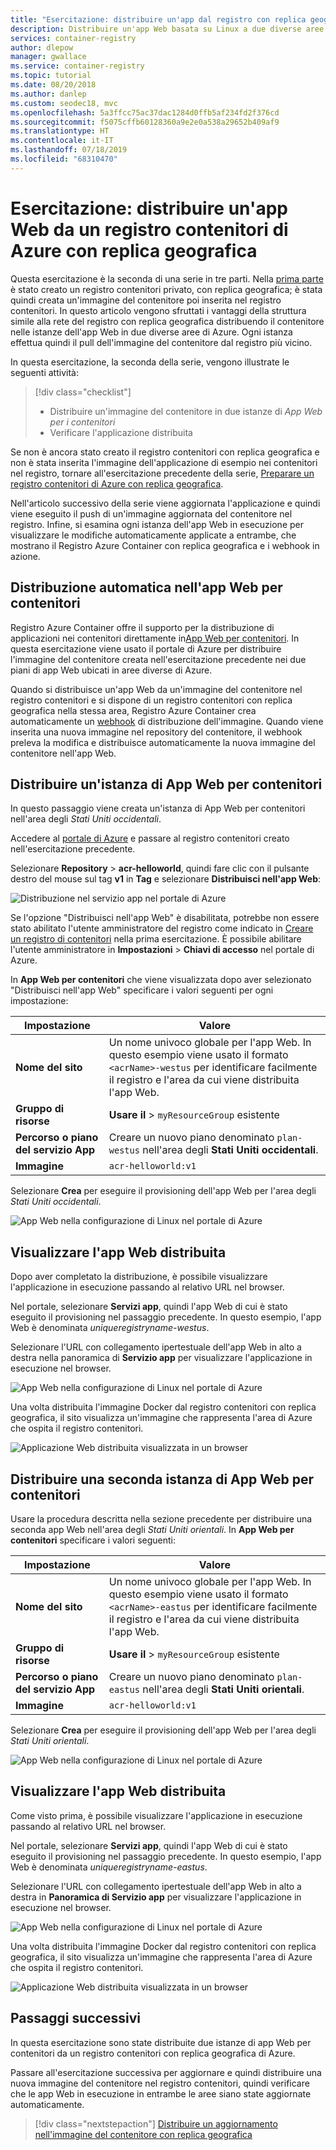 ```yaml
---
title: "Esercitazione: distribuire un'app dal registro con replica geografica di Docker in Azure"
description: Distribuire un'app Web basata su Linux a due diverse aree di Azure usando un'immagine del contenitore da un registro contenitori di Azure con replica geografica. Seconda parte di una serie in tre parti.
services: container-registry
author: dlepow
manager: gwallace
ms.service: container-registry
ms.topic: tutorial
ms.date: 08/20/2018
ms.author: danlep
ms.custom: seodec18, mvc
ms.openlocfilehash: 5a3ffcc75ac37dac1284d0ffb5af234fd2f376cd
ms.sourcegitcommit: f5075cffb60128360a9e2e0a538a29652b409af9
ms.translationtype: HT
ms.contentlocale: it-IT
ms.lasthandoff: 07/18/2019
ms.locfileid: "68310470"
---
```

# <a name="tutorial-deploy-a-web-app-from-a-geo-replicated-azure-container-registry"></a>Esercitazione: distribuire un'app Web da un registro contenitori di Azure con replica geografica

Questa esercitazione è la seconda di una serie in tre parti. Nella [prima parte](container-registry-tutorial-prepare-registry.md) è stato creato un registro contenitori privato, con replica geografica; è stata quindi creata un'immagine del contenitore poi inserita nel registro contenitori. In questo articolo vengono sfruttati i vantaggi della struttura simile alla rete del registro con replica geografica distribuendo il contenitore nelle istanze dell'app Web in due diverse aree di Azure. Ogni istanza effettua quindi il pull dell'immagine del contenitore dal registro più vicino.

In questa esercitazione, la seconda della serie, vengono illustrate le seguenti attività:

> [!div class="checklist"]
> * Distribuire un'immagine del contenitore in due istanze di *App Web per i contenitori*
> * Verificare l'applicazione distribuita

Se non è ancora stato creato il registro contenitori con replica geografica e non è stata inserita l'immagine dell'applicazione di esempio nei contenitori nel registro, tornare all'esercitazione precedente della serie, [Preparare un registro contenitori di Azure con replica geografica](container-registry-tutorial-prepare-registry.md).

Nell'articolo successivo della serie viene aggiornata l'applicazione e quindi viene eseguito il push di un'immagine aggiornata del contenitore nel registro. Infine, si esamina ogni istanza dell'app Web in esecuzione per visualizzare le modifiche automaticamente applicate a entrambe, che mostrano il Registro Azure Container con replica geografica e i webhook in azione.

## <a name="automatic-deployment-to-web-apps-for-containers"></a>Distribuzione automatica nell'app Web per contenitori

Registro Azure Container offre il supporto per la distribuzione di applicazioni nei contenitori direttamente in[App Web per contenitori](../app-service/containers/index.yml). In questa esercitazione viene usato il portale di Azure per distribuire l'immagine del contenitore creata nell'esercitazione precedente nei due piani di app Web ubicati in aree diverse di Azure.

Quando si distribuisce un'app Web da un'immagine del contenitore nel registro contenitori e si dispone di un registro contenitori con replica geografica nella stessa area, Registro Azure Container crea automaticamente un [webhook](container-registry-webhook.md) di distribuzione dell'immagine. Quando viene inserita una nuova immagine nel repository del contenitore, il webhook preleva la modifica e distribuisce automaticamente la nuova immagine del contenitore nell'app Web.

## <a name="deploy-a-web-app-for-containers-instance"></a>Distribuire un'istanza di App Web per contenitori

In questo passaggio viene creata un'istanza di App Web per contenitori nell'area degli *Stati Uniti occidentali*.

Accedere al [portale di Azure](https://portal.azure.com) e passare al registro contenitori creato nell'esercitazione precedente.

Selezionare **Repository** > **acr-helloworld**, quindi fare clic con il pulsante destro del mouse sul tag **v1** in **Tag** e selezionare **Distribuisci nell'app Web**:

![Distribuzione nel servizio app nel portale di Azure][deploy-app-portal-01]

Se l'opzione "Distribuisci nell'app Web" è disabilitata, potrebbe non essere stato abilitato l'utente amministratore del registro come indicato in [Creare un registro di contenitori](container-registry-tutorial-prepare-registry.md#create-a-container-registry) nella prima esercitazione. È possibile abilitare l'utente amministratore in **Impostazioni** > **Chiavi di accesso** nel portale di Azure.

In **App Web per contenitori** che viene visualizzata dopo aver selezionato "Distribuisci nell'app Web" specificare i valori seguenti per ogni impostazione:

| Impostazione | Valore |
|---|---|
| **Nome del sito** | Un nome univoco globale per l'app Web. In questo esempio viene usato il formato `<acrName>-westus` per identificare facilmente il registro e l'area da cui viene distribuita l'app Web. |
| **Gruppo di risorse** | **Usare il**  > `myResourceGroup` esistente |
| **Percorso o piano del servizio App** | Creare un nuovo piano denominato `plan-westus` nell'area degli **Stati Uniti occidentali**. |
| **Immagine** | `acr-helloworld:v1`

Selezionare **Crea** per eseguire il provisioning dell'app Web per l'area degli *Stati Uniti occidentali*.

![App Web nella configurazione di Linux nel portale di Azure][deploy-app-portal-02]

## <a name="view-the-deployed-web-app"></a>Visualizzare l'app Web distribuita

Dopo aver completato la distribuzione, è possibile visualizzare l'applicazione in esecuzione passando al relativo URL nel browser.

Nel portale, selezionare **Servizi app**, quindi l'app Web di cui è stato eseguito il provisioning nel passaggio precedente. In questo esempio, l'app Web è denominata *uniqueregistryname-westus*.

Selezionare l'URL con collegamento ipertestuale dell'app Web in alto a destra nella panoramica di **Servizio app** per visualizzare l'applicazione in esecuzione nel browser.

![App Web nella configurazione di Linux nel portale di Azure][deploy-app-portal-04]

Una volta distribuita l'immagine Docker dal registro contenitori con replica geografica, il sito visualizza un'immagine che rappresenta l'area di Azure che ospita il registro contenitori.

![Applicazione Web distribuita visualizzata in un browser][deployed-app-westus]

## <a name="deploy-second-web-app-for-containers-instance"></a>Distribuire una seconda istanza di App Web per contenitori

Usare la procedura descritta nella sezione precedente per distribuire una seconda app Web nell'area degli *Stati Uniti orientali*. In **App Web per contenitori** specificare i valori seguenti:

| Impostazione | Valore |
|---|---|
| **Nome del sito** | Un nome univoco globale per l'app Web. In questo esempio viene usato il formato `<acrName>-eastus` per identificare facilmente il registro e l'area da cui viene distribuita l'app Web. |
| **Gruppo di risorse** | **Usare il**  > `myResourceGroup` esistente |
| **Percorso o piano del servizio App** | Creare un nuovo piano denominato `plan-eastus` nell'area degli **Stati Uniti orientali**. |
| **Immagine** | `acr-helloworld:v1`

Selezionare **Crea** per eseguire il provisioning dell'app Web per l'area degli *Stati Uniti orientali*.

![App Web nella configurazione di Linux nel portale di Azure][deploy-app-portal-06]

## <a name="view-the-deployed-web-app"></a>Visualizzare l'app Web distribuita

Come visto prima, è possibile visualizzare l'applicazione in esecuzione passando al relativo URL nel browser.

Nel portale, selezionare **Servizi app**, quindi l'app Web di cui è stato eseguito il provisioning nel passaggio precedente. In questo esempio, l'app Web è denominata *uniqueregistryname-eastus*.

Selezionare l'URL con collegamento ipertestuale dell'app Web in alto a destra in **Panoramica di Servizio app** per visualizzare l'applicazione in esecuzione nel browser.

![App Web nella configurazione di Linux nel portale di Azure][deploy-app-portal-07]

Una volta distribuita l'immagine Docker dal registro contenitori con replica geografica, il sito visualizza un'immagine che rappresenta l'area di Azure che ospita il registro contenitori.

![Applicazione Web distribuita visualizzata in un browser][deployed-app-eastus]

## <a name="next-steps"></a>Passaggi successivi

In questa esercitazione sono state distribuite due istanze di app Web per contenitori da un registro contenitori con replica geografica di Azure.

Passare all'esercitazione successiva per aggiornare e quindi distribuire una nuova immagine del contenitore nel registro contenitori, quindi verificare che le app Web in esecuzione in entrambe le aree siano state aggiornate automaticamente.

> [!div class="nextstepaction"]
> [Distribuire un aggiornamento nell'immagine del contenitore con replica geografica](./container-registry-tutorial-deploy-update.md)

<!-- IMAGES -->
[deploy-app-portal-01]: ./media/container-registry-tutorial-deploy-app/deploy-app-portal-01.png
[deploy-app-portal-02]: ./media/container-registry-tutorial-deploy-app/deploy-app-portal-02.png
[deploy-app-portal-03]: ./media/container-registry-tutorial-deploy-app/deploy-app-portal-03.png
[deploy-app-portal-04]: ./media/container-registry-tutorial-deploy-app/deploy-app-portal-04.png
[deploy-app-portal-05]: ./media/container-registry-tutorial-deploy-app/deploy-app-portal-05.png
[deploy-app-portal-06]: ./media/container-registry-tutorial-deploy-app/deploy-app-portal-06.png
[deploy-app-portal-07]: ./media/container-registry-tutorial-deploy-app/deploy-app-portal-07.png
[deployed-app-westus]: ./media/container-registry-tutorial-deploy-app/deployed-app-westus.png
[deployed-app-eastus]: ./media/container-registry-tutorial-deploy-app/deployed-app-eastus.png